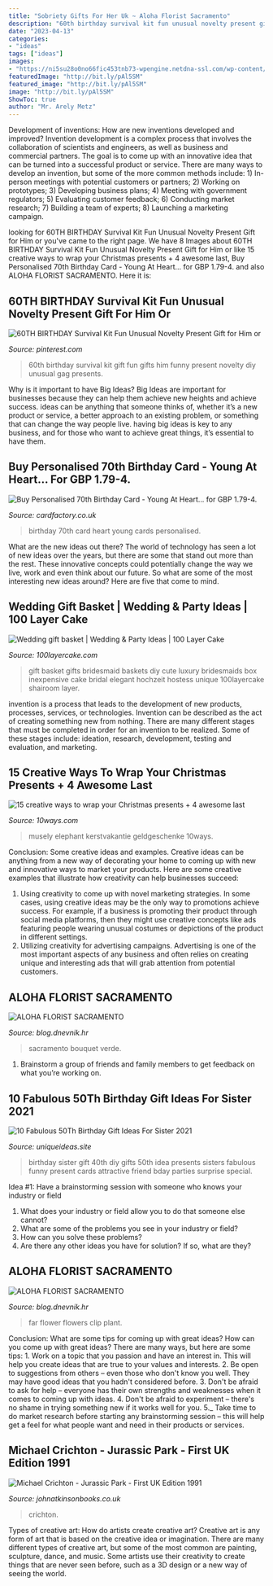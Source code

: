 ```yaml
---
title: "Sobriety Gifts For Her Uk ~ Aloha Florist Sacramento"
description: "60th birthday survival kit fun unusual novelty present gift for him or"
date: "2023-04-13"
categories:
- "ideas"
tags: ["ideas"]
images:
- "https://ni5su28o0no66fic453tnb73-wpengine.netdna-ssl.com/wp-content/uploads/2015/12/money-wallet.jpg"
featuredImage: "http://bit.ly/pAl5SM"
featured_image: "http://bit.ly/pAl5SM"
image: "http://bit.ly/pAl5SM"
ShowToc: true
author: "Mr. Arely Metz"
---
```



Development of inventions: How are new inventions developed and improved?
Invention development is a complex process that involves the collaboration of scientists and engineers, as well as business and commercial partners. The goal is to come up with an innovative idea that can be turned into a successful product or service. There are many ways to develop an invention, but some of the more common methods include: 1) In-person meetings with potential customers or partners; 2) Working on prototypes; 3) Developing business plans; 4) Meeting with government regulators; 5) Evaluating customer feedback; 6) Conducting market research; 7) Building a team of experts; 8) Launching a marketing campaign.

	

		
looking for 60TH BIRTHDAY Survival Kit Fun Unusual Novelty Present Gift for Him or you've came to the right page. We have 8 Images about 60TH BIRTHDAY Survival Kit Fun Unusual Novelty Present Gift for Him or like 15 creative ways to wrap your Christmas presents + 4 awesome last, Buy Personalised 70th Birthday Card - Young At Heart... for GBP 1.79-4. and also ALOHA FLORIST SACRAMENTO. Here it is:
		
    
## 60TH BIRTHDAY Survival Kit Fun Unusual Novelty Present Gift For Him Or

<img loading=lazy src="https://i.pinimg.com/736x/d4/18/28/d418288b4e3018149d172ff532bdf707.jpg" onerror="this.onerror=null;this.src='https://tse1.mm.bing.net/th?id=OIP.gm1RYmQm4MLSJiCike4cTQHaJ3&amp;pid=15.1';" alt="60TH BIRTHDAY Survival Kit Fun Unusual Novelty Present Gift for Him or">

_Source: pinterest.com_

>60th birthday survival kit gift fun gifts him funny present novelty diy unusual gag presents. 

	

Why is it important to have Big Ideas?
Big Ideas are important for businesses because they can help them achieve new heights and achieve success. ideas can be anything that someone thinks of, whether it’s a new product or service, a better approach to an existing problem, or something that can change the way people live. having big ideas is key to any business, and for those who want to achieve great things, it’s essential to have them.

    
## Buy Personalised 70th Birthday Card - Young At Heart... For GBP 1.79-4.

<img loading=lazy src="https://www.cardfactory.co.uk/on/demandware.static/-/Sites-cardfactory-UK-master/default/dw7faa364a/images/3983_PRIMARY.jpg" onerror="this.onerror=null;this.src='https://tse3.mm.bing.net/th?id=OIP.zQ_JmkfhbGwDdd_vwk4DrwHaHa&amp;pid=15.1';" alt="Buy Personalised 70th Birthday Card - Young At Heart... for GBP 1.79-4.">

_Source: cardfactory.co.uk_

>birthday 70th card heart young cards personalised. 

	

What are the new ideas out there?
The world of technology has seen a lot of new ideas over the years, but there are some that stand out more than the rest. These innovative concepts could potentially change the way we live, work and even think about our future. So what are some of the most interesting new ideas around? Here are five that come to mind.

    
## Wedding Gift Basket | Wedding &amp; Party Ideas | 100 Layer Cake

<img loading=lazy src="http://100lclive.s3.amazonaws.com/img/ideas/landscape/170622.jpg" onerror="this.onerror=null;this.src='https://tse3.mm.bing.net/th?id=OIP.a1DXckMEVPdRevjIZwhf3AHaJ3&amp;pid=15.1';" alt="Wedding gift basket | Wedding &amp; Party Ideas | 100 Layer Cake">

_Source: 100layercake.com_

>gift basket gifts bridesmaid baskets diy cute luxury bridesmaids box inexpensive cake bridal elegant hochzeit hostess unique 100layercake shairoom layer. 

	

invention is a process that leads to the development of new products, processes, services, or technologies. Invention can be described as the act of creating something new from nothing. There are many different stages that must be completed in order for an invention to be realized. Some of these stages include: ideation, research, development, testing and evaluation, and marketing.

    
## 15 Creative Ways To Wrap Your Christmas Presents + 4 Awesome Last

<img loading=lazy src="https://ni5su28o0no66fic453tnb73-wpengine.netdna-ssl.com/wp-content/uploads/2015/12/money-wallet.jpg" onerror="this.onerror=null;this.src='https://tse4.mm.bing.net/th?id=OIP.x1QI9tSEkxj63bUV3hnscwHaJ3&amp;pid=15.1';" alt="15 creative ways to wrap your Christmas presents + 4 awesome last">

_Source: 10ways.com_

>musely elephant kerstvakantie geldgeschenke 10ways. 

	

Conclusion: Some creative ideas and examples.
Creative ideas can be anything from a new way of decorating your home to coming up with new and innovative ways to market your products. Here are some creative examples that illustrate how creativity can help businesses succeed:
1. Using creativity to come up with novel marketing strategies. In some cases, using creative ideas may be the only way to promotions achieve success. For example, if a business is promoting their product through social media platforms, then they might use creative concepts like ads featuring people wearing unusual costumes or depictions of the product in different settings.
2. Utilizing creativity for advertising campaigns. Advertising is one of the most important aspects of any business and often relies on creating unique and interesting ads that will grab attention from potential customers.

    
## ALOHA FLORIST SACRAMENTO

<img loading=lazy src="http://bit.ly/pAl5SM" onerror="this.onerror=null;this.src='https://tse2.mm.bing.net/th?id=OIP.lycazRfQW6FxEP2T95zNpQHaE8&amp;pid=15.1';" alt="ALOHA FLORIST SACRAMENTO">

_Source: blog.dnevnik.hr_

>sacramento bouquet verde. 

	

1. Brainstorm a group of friends and family members to get feedback on what you’re working on.

    
## 10 Fabulous 50Th Birthday Gift Ideas For Sister 2021

<img loading=lazy src="https://www.uniqueideas.site/wp-content/uploads/diy-gift-idea-made-these-for-my-sisters-40th-birthday-my-3.jpg" onerror="this.onerror=null;this.src='https://tse1.mm.bing.net/th?id=OIP.LVi0MrL-W2dd-uJjebE2mwHaJ4&amp;pid=15.1';" alt="10 Fabulous 50Th Birthday Gift Ideas For Sister 2021">

_Source: uniqueideas.site_

>birthday sister gift 40th diy gifts 50th idea presents sisters fabulous funny present cards attractive friend bday parties surprise special. 

	

Idea #1: Have a brainstorming session with someone who knows your industry or field
1. What does your industry or field allow you to do that someone else cannot? 
2. What are some of the problems you see in your industry or field? 
3. How can you solve these problems? 
4. Are there any other ideas you have for solution? If so, what are they?

    
## ALOHA FLORIST SACRAMENTO

<img loading=lazy src="http://bit.ly/oJMP15" onerror="this.onerror=null;this.src='https://tse2.mm.bing.net/th?id=OIP.Nmh62_TcLCWXZNsf9Tqs3wHaFB&amp;pid=15.1';" alt="ALOHA FLORIST SACRAMENTO">

_Source: blog.dnevnik.hr_

>far flower flowers clip plant. 

	

Conclusion: What are some tips for coming up with great ideas?
How can you come up with great ideas? There are many ways, but here are some tips: 1. Work on a topic that you passion and have an interest in. This will help you create ideas that are true to your values and interests. 2. Be open to suggestions from others – even those who don't know you well. They may have good ideas that you hadn't considered before. 3. Don't be afraid to ask for help – everyone has their own strengths and weaknesses when it comes to coming up with ideas. 4. Don't be afraid to experiment – there's no shame in trying something new if it works well for you. 5._ Take time to do market research before starting any brainstorming session – this will help get a feel for what people want and need in their products or services. 
    
## Michael Crichton - Jurassic Park - First UK Edition 1991

<img loading=lazy src="https://johnatkinsonbooks.co.uk/wp-content/uploads/2020/07/Michael_Crichton_Jurassic_Park_First_Edition4-scaled.jpg" onerror="this.onerror=null;this.src='https://tse1.mm.bing.net/th?id=OIP.edWqguXNaO6k2lIiXlTyswHaFj&amp;pid=15.1';" alt="Michael Crichton - Jurassic Park - First UK Edition 1991">

_Source: johnatkinsonbooks.co.uk_

>crichton. 

	

Types of creative art: How do artists create creative art?
Creative art is any form of art that is based on the creative idea or imagination. There are many different types of creative art, but some of the most common are painting, sculpture, dance, and music. Some artists use their creativity to create things that are never seen before, such as a 3D design or a new way of seeing the world.

